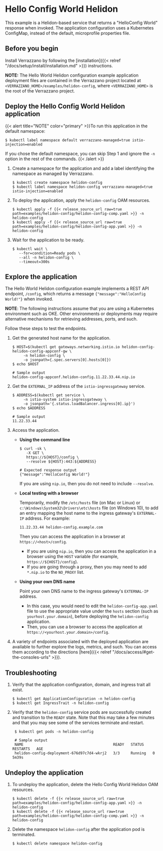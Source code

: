 
# Hello Config World Helidon

This example is a Helidon-based service that returns a "HelloConfig World" response when invoked. The application configuration uses a Kubernetes ConfigMap, instead of the default, microprofile properties file.

## Before you begin

Install Verrazzano by following the [installation]({{< relref "/docs/setup/install/installation.md" >}}) instructions.

**NOTE:** The Hello World Helidon configuration example application deployment files are contained in the Verrazzano project located at `<VERRAZZANO_HOME>/examples/helidon-config`, where `<VERRAZZANO_HOME>` is the root of the Verrazzano project.

## Deploy the Hello Config World Helidon application

{{< alert title="NOTE" color="primary" >}}To run this application in the default namespace:
   ```
   $ kubectl label namespace default verrazzano-managed=true istio-injection=enabled
   ```
   If you chose the default namespace, you can skip Step 1 and ignore the `-n` option in the rest of the commands.
{{< /alert >}}

1. Create a namespace for the application and add a label identifying the namespace as managed by Verrazzano.
   ```
   $ kubectl create namespace helidon-config
   $ kubectl label namespace helidon-config verrazzano-managed=true istio-injection=enabled
   ```

1. To deploy the application, apply the `helidon-config` OAM resources.
   ```
   $ kubectl apply -f {{< release_source_url raw=true path=examples/helidon-config/helidon-config-comp.yaml >}} -n helidon-config
   $ kubectl apply -f {{< release_source_url raw=true path=examples/helidon-config/helidon-config-app.yaml >}} -n helidon-config
   ```

1. Wait for the application to be ready.
   ```
   $ kubectl wait \
      --for=condition=Ready pods \
      --all -n helidon-config \
      --timeout=300s
   ```

## Explore the application

The Hello World Helidon configuration example implements a REST API endpoint, `/config`, which returns a message `{"message":"HelloConfig World!"}` when invoked.

**NOTE**:  The following instructions assume that you are using a Kubernetes
environment such as OKE.  Other environments or deployments may require alternative mechanisms for retrieving addresses,
ports, and such.

Follow these steps to test the endpoints.

1. Get the generated host name for the application.

   ```
   $ HOST=$(kubectl get gateways.networking.istio.io helidon-config-helidon-config-appconf-gw \
        -n helidon-config \
        -o jsonpath={.spec.servers[0].hosts[0]})
   $ echo $HOST

   # Sample output
   helidon-config-appconf.helidon-config.11.22.33.44.nip.io
   ```

1. Get the `EXTERNAL_IP` address of the `istio-ingressgateway` service.
   ```
   $ ADDRESS=$(kubectl get service \
        -n istio-system istio-ingressgateway \
        -o jsonpath='{.status.loadBalancer.ingress[0].ip}')
   $ echo $ADDRESS

   # Sample output
   11.22.33.44
   ```   

1. Access the application.

   * **Using the command line**
     ```
     $ curl -sk \
        -X GET \
        https://${HOST}/config \
        --resolve ${HOST}:443:${ADDRESS}

     # Expected response output
     {"message":"HelloConfig World!"}
     ```
     If you are using `nip.io`, then you do not need to include `--resolve`.
   * **Local testing with a browser**

     Temporarily, modify the `/etc/hosts` file (on Mac or Linux)
     or `c:\Windows\System32\Drivers\etc\hosts` file (on Windows 10),
     to add an entry mapping the host name to the ingress gateway's `EXTERNAL-IP` address.
     For example:
     ```
     11.22.33.44 helidon-config.example.com
     ```
     Then you can access the application in a browser at `https://<host>/config`.

     - If you are using `nip.io`, then you can access the application in a browser using the `HOST` variable (for example, `https://${HOST}/config`).  
     - If you are going through a proxy, then you may need to add `*.nip.io` to the `NO_PROXY` list.

   * **Using your own DNS name**

     Point your own DNS name to the ingress gateway's `EXTERNAL-IP` address.
     * In this case, you would need to edit the `helidon-config-app.yaml` file
       to use the appropriate value under the `hosts` section (such as `yourhost.your.domain`),
       before deploying the `helidon-config` application.
     * Then, you can use a browser to access the application at `https://<yourhost.your.domain>/config`.

1. A variety of endpoints associated with the deployed application are available to further explore the logs, metrics, and such. You
can access them according to the directions [here]({{< relref "/docs/access/#get-the-consoles-urls" >}}).   


## Troubleshooting

1. Verify that the application configuration, domain, and ingress trait all exist.
   ```
   $ kubectl get ApplicationConfiguration -n helidon-config
   $ kubectl get IngressTrait -n helidon-config
   ```   

1. Verify that the `helidon-config` service pods are successfully created and transition to the `READY` state.
   Note that this may take a few minutes and that you may see some of the services terminate and restart.
   ```
    $ kubectl get pods -n helidon-config

    # Sample output
    NAME                                         READY   STATUS    RESTARTS   AGE
    helidon-config-deployment-676d97c7d4-wkrj2   3/3     Running   0          5m39s
   ```
## Undeploy the application

1. To undeploy the application, delete the Hello Config World Helidon OAM resources.
   ```
   $ kubectl delete -f {{< release_source_url raw=true path=examples/helidon-config/helidon-config-app.yaml >}} -n helidon-config
   $ kubectl delete -f {{< release_source_url raw=true path=examples/helidon-config/helidon-config-comp.yaml >}} -n helidon-config
   ```

1. Delete the namespace `helidon-config` after the application pod is terminated.
   ```
   $ kubectl delete namespace helidon-config
   ```

